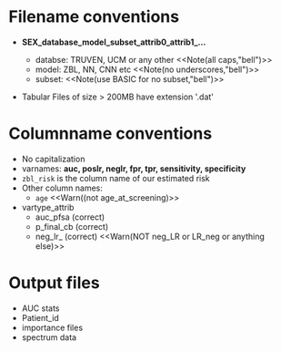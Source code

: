 # Filename conventions

+ **SEX_database_model_subset_attrib0_attrib1_...**
    - databse: TRUVEN, UCM or any other  <<Note(all caps,"bell")>>
    - model: ZBL, NN, CNN etc <<Note(no underscores,"bell")>>
    - subset: <<Note(use BASIC for no subset,"bell")>>

+ Tabular Files of size > 200MB have extension '.dat'


# Columnname conventions

+ No capitalization
+ varnames: **auc, poslr, neglr, fpr, tpr, sensitivity, specificity**
+ `zbl_risk` is the column name of our estimated risk
+ Other column names:
    - `age` <<Warn((not age_at_screening)>>
+ vartype_attrib
    - auc_pfsa (correct)
    - p_final_cb (correct)
    - neg_lr_ (correct) <<Warn(NOT neg_LR or  LR_neg or anything else)>>
    
# Output files 

+ AUC stats
+ Patient_id
+ importance files
+ spectrum data
